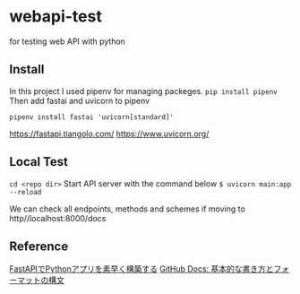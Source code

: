 # webapi-test
for testing web API with python

## Install
In this project I used pipenv for managing packeges.
`pip install pipenv`
Then add fastai and uvicorn to pipenv
```
pipenv install fastai 'uvicorn[standard]'
```
https://fastapi.tiangolo.com/
https://www.uvicorn.org/

## Local Test
`cd <repo dir>`
Start API server with the command below
`$ uvicorn main:app --reload`

We can check all endpoints, methods and schemes if moving to http//localhost:8000/docs

## Reference
[FastAPIでPythonアプリを素早く構築する](https://kinsta.com/jp/blog/fastapi/)
[GitHub Docs: 基本的な書き方とフォーマットの構文](https://docs.github.com/ja/get-started/writing-on-github/getting-started-with-writing-and-formatting-on-github/basic-writing-and-formatting-syntax)